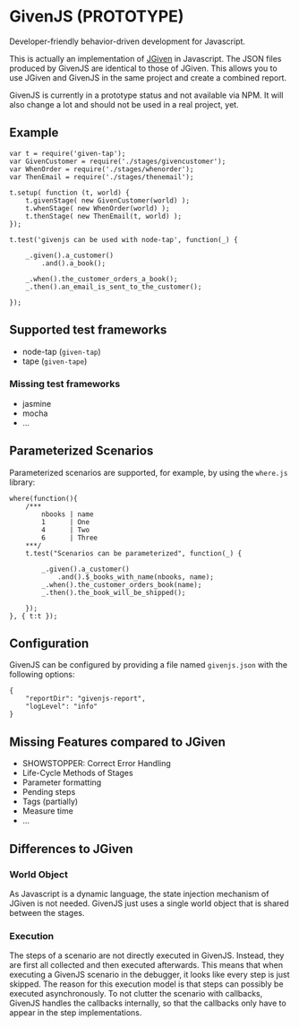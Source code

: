 # GivenJS (PROTOTYPE)
Developer-friendly behavior-driven development for Javascript.

This is actually an implementation of [JGiven](http://jgiven.org) in Javascript. The JSON files produced by GivenJS are identical to those of JGiven. This allows you to use JGiven and GivenJS in the same project and create a combined report.

GivenJS is currently in a prototype status and not available via NPM. It will also change a lot and should not be used in a real project, yet.

## Example

```
var t = require('given-tap');
var GivenCustomer = require('./stages/givencustomer');
var WhenOrder = require('./stages/whenorder');
var ThenEmail = require('./stages/thenemail');

t.setup( function (t, world) {
    t.givenStage( new GivenCustomer(world) );
    t.whenStage( new WhenOrder(world) );
    t.thenStage( new ThenEmail(t, world) );
});

t.test('givenjs can be used with node-tap', function(_) {

    _.given().a_customer()
        .and().a_book();

    _.when().the_customer_orders_a_book();
    _.then().an_email_is_sent_to_the_customer();

});

```

## Supported test frameworks

* node-tap (`given-tap`)
* tape (`given-tape`)

### Missing test frameworks

* jasmine
* mocha
* ...

## Parameterized Scenarios

Parameterized scenarios are supported, for example, by using the `where.js` library:

```
where(function(){
    /***
        nbooks | name
        1      | One
        4      | Two
        6      | Three
    ***/
    t.test("Scenarios can be parameterized", function(_) {

        _.given().a_customer()
            .and().$_books_with_name(nbooks, name);
        _.when().the_customer_orders_book(name);
        _.then().the_book_will_be_shipped();

    });
}, { t:t });
```


## Configuration

GivenJS can be configured by providing a file named `givenjs.json` with the following options:
```
{
    "reportDir": "givenjs-report",
    "logLevel": "info"
}
```


## Missing Features compared to JGiven

* SHOWSTOPPER: Correct Error Handling
* Life-Cycle Methods of Stages
* Parameter formatting
* Pending steps
* Tags (partially)
* Measure time
* ...

## Differences to JGiven

### World Object
As Javascript is a dynamic language, the state injection mechanism of JGiven is not needed.
GivenJS just uses a single world object that is shared between the stages.

### Execution
The steps of a scenario are not directly executed in GivenJS. Instead, they are first all collected and then executed afterwards.
This means that when executing a GivenJS scenario in the debugger, it looks like every step is just skipped.
The reason for this execution model is that steps can possibly be executed asynchronously. To not clutter the scenario with callbacks,
GivenJS handles the callbacks internally, so that the callbacks only have to appear in the step implementations.

